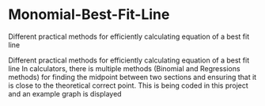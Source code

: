 # Monomial-Best-Fit-Line
Different practical methods for efficiently calculating equation of a best fit line

Different practical methods for efficiently calculating equation of a best fit line
In calculators, there is multiple methods (Binomial and Regressions methods) for finding the midpoint between two sections and ensuring that it is close to the theoretical correct point. This is being coded in this project and an example graph is displayed
